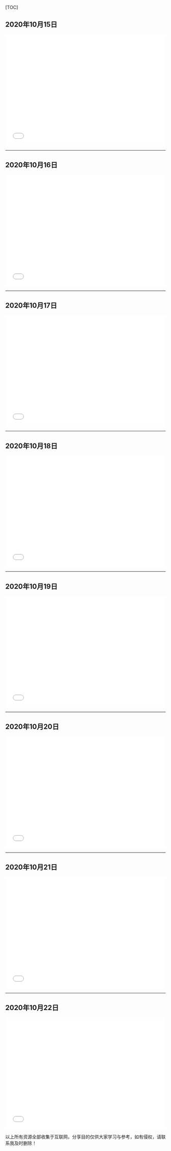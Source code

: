 

[TOC]

## 2020年10月15日

<iframe src="//player.bilibili.com/player.html?aid=842507213&bvid=BV1h54y1C7F5&cid=250765362&page=1" scrolling="no" border="0" frameborder="no" framespacing="0" allowfullscreen="true" height="350px"  width="100%"  > </iframe>

***

## 2020年10月16日

<iframe src="//player.bilibili.com/player.html?aid=885016327&bvid=BV18K4y177cz&cid=251071608&page=1" scrolling="no" border="0" frameborder="no" framespacing="0" allowfullscreen="true" height="350px"  width="100%" > </iframe>

***

## 2020年10月17日

<iframe src="//player.bilibili.com/player.html?aid=34304064&bvid=BV1kt411o7C3&cid=109292656&page=1" scrolling="no" border="0" frameborder="no" framespacing="0" allowfullscreen="true" height="350px"  width="100%"  > </iframe>

***



## 2020年10月18日

<iframe src="//player.bilibili.com/player.html?aid=330214769&bvid=BV1kA411j7Ev&cid=252008710&page=1" scrolling="no" border="0" frameborder="no" framespacing="0" allowfullscreen="true" height="350px"  width="100%"> </iframe>

***



## 2020年10月19日

<iframe src="//player.bilibili.com/player.html?aid=885019098&bvid=BV1hK4y177JJ&cid=250644787&page=1" scrolling="no" border="0" frameborder="no" framespacing="0" allowfullscreen="true"  height="350px"  width="100%" > </iframe>

***

## 2020年10月20日

<iframe src="//player.bilibili.com/player.html?aid=372636421&bvid=BV1sZ4y1V7CE&cid=251878003&page=1" scrolling="no" border="0" frameborder="no" framespacing="0" allowfullscreen="true"  height="350px"  width="100%" > </iframe>

***

## 2020年10月21日

<iframe src="//player.bilibili.com/player.html?aid=70890150&bvid=BV1FE411Z7TT&cid=122825521&page=1" scrolling="no" border="0" frameborder="no" framespacing="0" allowfullscreen="true" height="350px"  width="100%"  > </iframe>

***

## 2020年10月22日

<iframe src="//player.bilibili.com/player.html?aid=842514412&bvid=BV1h54y1C7Et&cid=249128485&page=1" scrolling="no" border="0" frameborder="no" framespacing="0" allowfullscreen="true" height="350px"  width="100%"   > </iframe>

以上所有资源全部收集于互联网，分享目的仅供大家学习与参考，如有侵权，请联系我及时删除！

